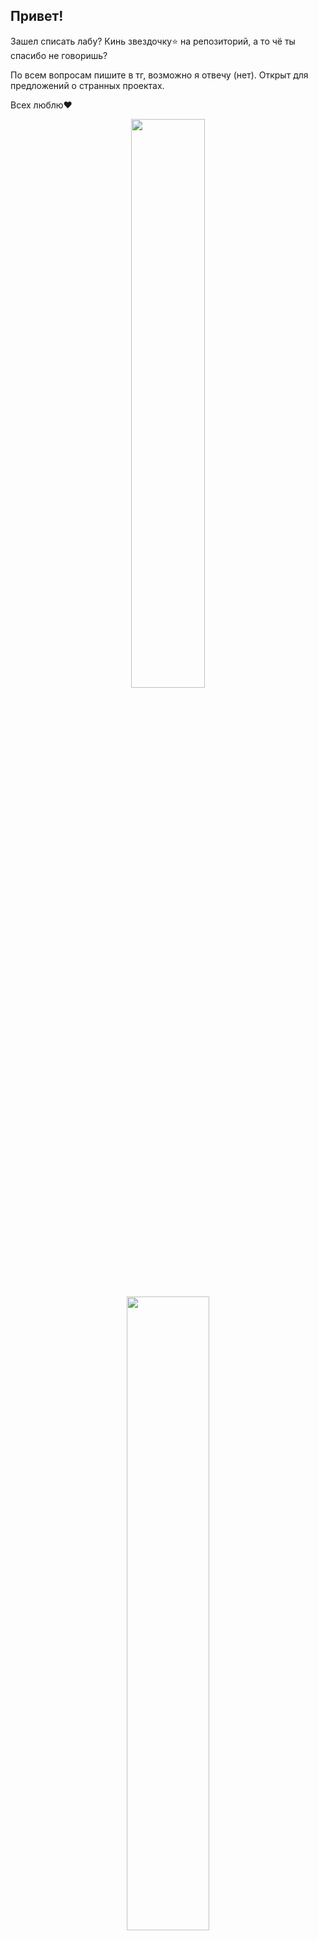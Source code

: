## Привет! 

Зашел списать лабу? Кинь звездочку⭐ на репозиторий, а то чё ты спасибо не говоришь? 

По всем вопросам пишите в тг, возможно я отвечу (нет). Открыт для предложений о странных проектах. 

Всех люблю❤️

<div align=center>
  <img src="https://github-readme-stats.vercel.app/api?username=Magikman008&count_private=truei&show_icons=true&bg_color=161b22&text_color=c9d1d9&title_color=58a6ff&border_color=30363d&icon_color=58a6ff&border_radius=6" width=48.3% height=auto/>
  <img src="https://streak-stats.demolab.com?user=Magikman008&border_radius=6&background=161B22&border=30363D&stroke=30363D&ring=58A6FF&currStreakLabel=58A6FF&currStreakNum=C9D1D9&sideNums=C9D1D9&sideLabels=C9D1D9&dates=8B949E" width=51.0% height=auto/>
</div>
